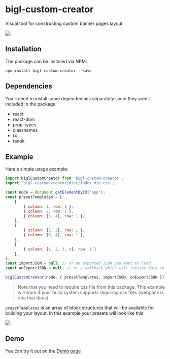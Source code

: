 # bigl-custom-creator

Visual tool for constructing custom banner pages layout

![](https://cloud.githubusercontent.com/assets/12530822/25944126/e075d574-364a-11e7-8db6-b9f0ee72417d.png)

## Installation

The package can be installed via NPM:
```
npm install bigl-custom-creator --save
```

## Dependencies

You’ll need to install some dependencies separately since they aren’t included in the package:

* react
* react-dom
* prop-types
* classnames
* rx
* tanok

## Example

Here's simple usage example:

```js
import biglCustomCreator from 'bigl-custom-creator';
import 'bigl-custom-creator/dist/index.min.css';

const node = document.getElementById('app');
const presetTemplates = [
    [
        { column: 1, row: 1 },
        { column: 2, row: 1 },
        { column: [3, 4], row: 1 },
    ],
    [
        { column: [1, 2], row: 1 },
        { column: [3, 4], row: 1 },
    ],
    [
        { column: [1, 2, 3, 4], row: 1 }
    ],
];
const importJSON = null; // or an exported JSON you want to load
const onExportJSON = null; // or a callback which will receive data in JSON format

biglCustomCreator(node, { presetTemplates, importJSON, onExportJSON });
```

> Note that you need to require css file from this package. This example will work if your build system supports requiring css files (webpack is one that does).

`presetTemplates` is an array of block structures that will be available for building your layout. In this example your presets will look like this:

![](https://cloud.githubusercontent.com/assets/12530822/25941312/a2af1ac4-3641-11e7-8b2b-2b85667b4a67.png)

## Demo
You can try it out on the [Demo page](https://lnevermindl.github.io/bigl-custom-creator-demo/)
